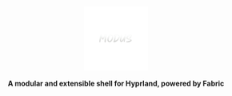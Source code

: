 <div align="center">
  <img src="assets/modus.png" alt="Modus Logo" width="128" height="128">

**A modular and extensible shell for Hyprland, powered by Fabric**
